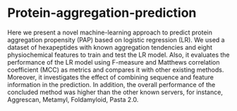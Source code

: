 # Protein-aggregation-prediction
Here we present a novel machine-learning approach to predict protein aggregation propensity (PAP) based on logistic regression (LR). 
We used a dataset of hexapeptides with known aggregation tendencies and eight physiochemical features to train and test the LR model. 
Also, it evaluates the performance of the LR model using F-measure and Matthews correlation coefficient (MCC) as metrics and compares it with other existing methods. 
Moreover, it investigates the effect of combining sequence and feature information in the prediction. 
In addition, the overall performance of the concluded method was higher than the other known servers, for instance, Aggrescan, Metamyl, Foldamyloid, Pasta 2.0. 
